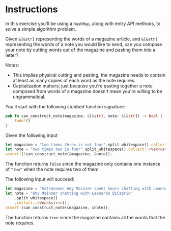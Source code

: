 # Instructions

In this exercise you'll be using a `HashMap`, along with entry API methods, to solve a simple algorithm problem.

Given `&[&str]` representing the words of a magazine article, and `&[&str]` representing the words of a note you would like to send, can you compose your note by cutting words out of the magazine and pasting them into a letter?

Notes:

- This implies physical cutting and pasting; the magazine needs to contain at least as many copies of each word as the note requires.
- Capitalization matters; just because you're pasting together a note composed from words of a magazine doesn't mean you're willing to be ungrammatical.

You'll start with the following stubbed function signature:

```rust
pub fn can_construct_note(magazine: &[&str], note: &[&str]) -> bool {
    todo!()
}
```

Given the following input

```rust
let magazine = "two times three is not four".split_whitespace().collect::<Vec<&str>>();
let note = "two times two is four".split_whitespace().collect::<Vec<&str>>();
assert!(!can_construct_note(&magazine, &note));
```

The function returns `false` since the magazine only contains one instance of `"two"` when the note requires two of them.

The following input will succeed:

```rust
let magazine = "Astronomer Amy Mainzer spent hours chatting with Leonardo DiCaprio for Netflix's 'Don't Look Up'".split_whitespace().collect::<Vec<&str>>();
let note = "Amy Mainzer chatting with Leonardo DiCaprio"
    .split_whitespace()
    .collect::<Vec<&str>>();
assert!(can_construct_note(&magazine, &note));
```

The function returns `true` since the magazine contains all the words that the note requires.
